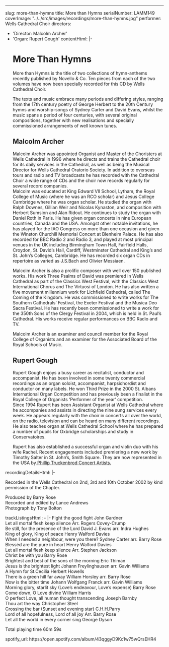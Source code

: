 ---
slug: more-than-hymns
title: More than Hymns
serialNumber: LAMM149
coverImage: "../../src/images/recordings/more-than-hymns.jpg"
performer: Wells Cathedral Choir
directors:
- 'Director: Malcolm Archer'
- 'Organ: Rupert Gough'
contentHtml: |-
  <h1>More Than Hymns</h1>
  <p>More than Hymns is the title of two collections of hymn-anthems recently published by Novello &amp; Co. Ten pieces from each of the two volumes have now been specially recorded for this CD by Wells Cathedral Choir.</p>
  <p>The texts and music embrace many periods and differing styles, ranging from the 17th century poetry of George Herbert to the 20th Century hymns and worship-songs of Sydney Carter and David Evans, whilst the music spans a period of four centuries, with several original compositions, together with new realisations and specially commissioned arrangements of well known tunes.</p>
  <h2>Malcolm Archer</h2>
  <p class="staff">Malcolm Archer was appointed Organist and Master of the Choristers at Wells Cathedral in 1996 where he directs and trains the Cathedral choir for its daily services in the Cathedral, as well as being the Musical Director for Wells Cathedral Oratorio Society. In addition to overseas tours and radio and TV broadcasts he has recorded with the Cathedral Choir a wide range of CDs and the choir now records regularly for several record companies.<br>
    Malcolm was educated at King Edward VII School, Lytham, the Royal College of Music (where he was an RCO scholar) and Jesus College Cambridge where he was organ scholar. He studied the organ with Ralph Downes, Gillian Weir and Nicolas Kynaston, and composition with Herbert Sumsion and Alan Ridout. He continues to study the organ with Daniel Roth in Paris. He has given organ concerts in nine European countries, Canada and the USA. Amongst other notable invitations, he has played for the IAO Congress on more than one occasion and given the Winston Churchill Memorial Concert at Blenheim Palace. He has also recorded for BBC Radio 2 and Radio 3, and played at most principal venues in the UK including Birmingham Town Hall, Fairfield Halls, Croydon, St. David’s Hall, Cardiff, Westminster Cathedral and King’s and St. John’s Colleges, Cambridge. He has recorded six organ CDs in repertoire as varied as J.S.Bach and Olivier Messiaen.</p>
  <p class="staff">Malcolm Archer is also a prolific composer with well over 150 published works. His work Three Psalms of David was premiered in Wells Cathedral as part of the Classics West Festival, with the Classics West International Chorus and The Virtuosi of London. He has also written a five movement millennium work for Lichfield Cathedral, called The Coming of the Kingdom. He was commissioned to write works for The Southern Cathedrals’ Festival, the Exeter Festival and the Musica Deo Sacra Festival. He has recently been commissioned to write a work for the 350th Sons of the Clergy Festival in 2004, which is held in St. Paul’s Cathedral. His works receive regular performances on BBC Radio and TV.</p>
  <p class="staff">Malcolm Archer is an examiner and council member for the Royal College of Organists and an examiner for the Associated Board of the Royal Schools of Music.</p>
  <h2>Rupert Gough</h2>
  <p class="staff">Rupert Gough enjoys a busy career as recitalist, conductor and accompanist. He has been involved in some twenty commercial recordings as an organ soloist, accompanist, harpsichordist and conductor on many labels. He won Third Prize in the 2000 St. Albans International Organ Competition and has previously been a finalist in the Royal College of Organists ‘Performer of the year’ competition.<br>
    Since 1994 Rupert has been Assistant Organist at Wells Cathedral where he accompanies and assists in directing the nine sung services every week. He appears regularly with the choir in concerts all over the world, on the radio, television and can be heard on many different recordings. He also teaches organ at Wells Cathedral School where he has prepared a number of pupils for Oxbridge scholarships and study in Conservatoires.</p>
  <p class="staff">Rupert has also established a successful organ and violin duo with his wife Rachel. Recent engagements included premiering a new work by Timothy Salter in St. John’s, Smith Square. They are now represented in the USA by<a href="http://www.concertartists.com/"> Phillip Truckenbrod Concert Artists.</a></p>
recordingDetailsHtml: |-
  <div id="details">Recorded in the Wells Cathedral on 2nd, 3rd and 10th October 2002 by kind permission of the Chapter.
    <p>Produced by Barry Rose<br>
      Recorded and edited by Lance Andrews<br>
      Photograph by Tony Bolton</p>
  </div>
trackListingsHtml:
- |-
  <span class="trackname">Fight the good fight</span><span class="composer"> John Gardner</span><br>
  <span class="trackname"> Let all mortal flesh keep silence</span><span class="composer"> Arr. Rogers Covey-Crump</span><br>
  <span class="trackname"> Be still, for the presence of the Lord </span> <span class="composer">David J. Evans arr. Indra Hughes</span><br>
  <span class="trackname"> King of glory, King of peace </span> <span class="composer">Henry Walford Davies</span><br>
  <span class="trackname"> When I needed a neighbour, were you there?</span><span class="composer"> Sydney Carter arr. Barry Rose</span><br>
  <span class="trackname"> Blesséd are the pure in heart </span> <span class="composer">Henry Walford Davies</span><br>
  <span class="trackname"> Let all mortal flesh keep silence </span> <span class="composer">Arr. Stephen Jackson</span><br>
  <span class="trackname"> Christ be with you </span> <span class="composer">Barry Rose</span><br>
  <span class="trackname"> Brightest and best of the sons of the morning </span> <span class="composer">Eric Thiman</span><br>
  <span class="trackname"> Jesus is the brightest light </span> <span class="composer">Johann Freylinghausen arr. Gavin Williams </span><br>
  <span class="trackname"> A Hymn for St.Cecilia </span> <span class="composer">Herbert Howells</span><br>
  <span class="trackname"> There is a green hill far away </span> <span class="composer">William Horsley arr. Barry Rose</span><br>
  <span class="trackname"> Now is the bitter time </span> <span class="composer">Johann Wolfgang Franck arr. Gavin Williams</span><br>
  <span class="trackname"> Morning glory, starlit sky (Love’s endeavour, Love’s expense) </span> <span class="composer">Barry Rose</span><br>
  <span class="trackname"> Come down, O Love divine </span> <span class="composer">William Harris</span><br>
  <span class="trackname"> O perfect Love, all human thought transcending</span><span class="composer"> Joseph Barnby</span><br>
  <span class="trackname"> Thou art the way </span> <span class="composer">Christopher</span><span class="trackname"> </span> <span class="composer">Steel</span><br>
  <span class="trackname"> Crossing the bar (Sunset and evening star)</span><span class="composer"> C.H.H.Parry</span><br>
  <span class="trackname"> Lord of all hopefulness, Lord of all joy </span> <span class="composer">Arr. Barry Rose</span><br>
  <span class="trackname"> Let all the world in every corner sing </span> <span class="composer">George Dyson</span>
  <p><span id="playingtime">Total playing time 60m 59s</span></p>
spotify_url: https://open.spotify.com/album/43qggyD9Kc1w75wQrsEHR4

